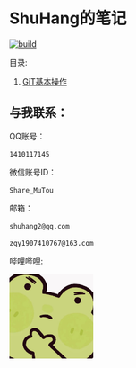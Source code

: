 # ShuHang的笔记
[![build](https://github.com/Anduin2017/HowToCook/actions/workflows/build.yml/badge.svg)](https://github.com/ShuHang2/ShuHang2.github.io)


目录:
1. [GiT基本操作](/Git/GIT.MD)

## 与我联系：
QQ账号：

```
1410117145
```

微信账号ID：

```
Share_MuTou
```

邮箱：

```
shuhang2@qq.com
```

```
zqy1907410767@163.com
```

哔哩哔哩:

<img src="./att/../Git/img/pp.jpeg" alt="BiliBili" width="150" height=auto>